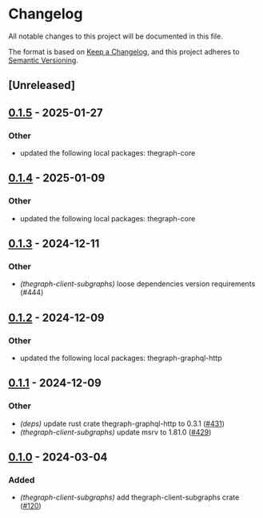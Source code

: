 # Changelog

All notable changes to this project will be documented in this file.

The format is based on [Keep a Changelog](https://keepachangelog.com/en/1.0.0/), and this project adheres to [Semantic Versioning](https://semver.org/spec/v2.0.0.html).

## [Unreleased]

## [0.1.5](https://github.com/edgeandnode/toolshed/compare/thegraph-client-subgraphs-v0.1.4...thegraph-client-subgraphs-v0.1.5) - 2025-01-27

### Other

- updated the following local packages: thegraph-core

## [0.1.4](https://github.com/edgeandnode/toolshed/compare/thegraph-client-subgraphs-v0.1.3...thegraph-client-subgraphs-v0.1.4) - 2025-01-09

### Other

- updated the following local packages: thegraph-core

## [0.1.3](https://github.com/edgeandnode/toolshed/compare/thegraph-client-subgraphs-v0.1.2...thegraph-client-subgraphs-v0.1.3) - 2024-12-11

### Other

- *(thegraph-client-subgraphs)* loose dependencies version requirements (#444)

## [0.1.2](https://github.com/edgeandnode/toolshed/compare/thegraph-client-subgraphs-v0.1.1...thegraph-client-subgraphs-v0.1.2) - 2024-12-09

### Other

- updated the following local packages: thegraph-graphql-http

## [0.1.1](https://github.com/edgeandnode/toolshed/compare/thegraph-client-subgraphs-v0.1.0...thegraph-client-subgraphs-v0.1.1) - 2024-12-09

### Other

- *(deps)* update rust crate thegraph-graphql-http to 0.3.1 ([#431](https://github.com/edgeandnode/toolshed/pull/431))
- *(thegraph-client-subgraphs)* update msrv to 1.81.0 ([#429](https://github.com/edgeandnode/toolshed/pull/429))

## [0.1.0](https://github.com/edgeandnode/toolshed/releases/tag/thegraph-client-subgraphs-v0.1.0) - 2024-03-04

### Added

- *(thegraph-client-subgraphs)* add thegraph-client-subgraphs crate ([#120](https://github.com/edgeandnode/toolshed/pull/120))
